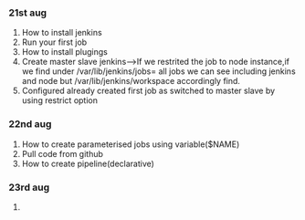### 21st aug 
1. How to install jenkins
2. Run your first job
3. How to install plugings
4. Create master slave jenkins-->If we restrited the job to node instance,if we find under /var/lib/jenkins/jobs= all jobs we can see including jenkins and node but /var/lib/jenkins/workspace accordingly find.
5. Configured already created first job as switched to master slave by using restrict option 

### 22nd aug
1. How to create parameterised jobs using variable($NAME)
2. Pull code from github
3. How to create pipeline(declarative)

### 23rd aug
1. 